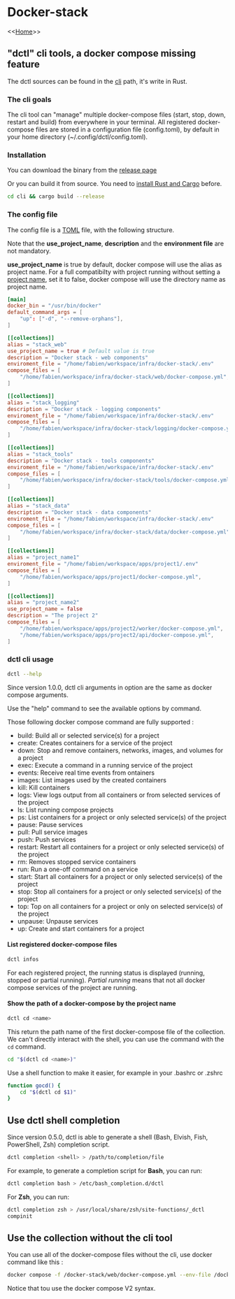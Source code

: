 # Docker-stack

<<[Home](../README.md)>>

## "dctl" cli tools, a docker compose missing feature

The dctl sources can be found in the [cli](./cli/) path, it's write in Rust.

### The cli goals

The cli tool can "manage" multiple docker-compose files (start, stop, down, restart and build) from everywhere in your terminal.
All registered docker-compose files are stored in a configuration file (config.toml), by default in your home directory (~/.config/dctl/config.toml).

### Installation

You can download the binary from the [release page](https://github.com/FabienD/docker-stack/releases)

Or you can build it from source. You need to [install Rust and Cargo](https://www.rust-lang.org/tools/install) before.

```bash
cd cli && cargo build --release
```

### The config file

The config file is a [TOML](https://toml.io/en/) file, with the following structure.

Note that the **use_project_name**, **description** and the **environment file** are not mandatory.

**use_project_name** is true by default, docker compose will use the alias as project name. For a full compatibilty with project running without setting a [project name](https://github.com/compose-spec/compose-spec/blob/master/spec.md#name-top-level-element), set it to false, docker compose will use the directory name as project name.


```toml
[main]
docker_bin = "/usr/bin/docker"
default_command_args = [
    "up": ["-d", "--remove-orphans"],
]

[[collections]]
alias = "stack_web"
use_project_name = true # Default value is true
description = "Docker stack - web components"
enviroment_file = "/home/fabien/workspace/infra/docker-stack/.env"
compose_files = [
    "/home/fabien/workspace/infra/docker-stack/web/docker-compose.yml",
]

[[collections]]
alias = "stack_logging"
description = "Docker stack - logging components"
enviroment_file = "/home/fabien/workspace/infra/docker-stack/.env"
compose_files = [
    "/home/fabien/workspace/infra/docker-stack/logging/docker-compose.yml",
]

[[collections]]
alias = "stack_tools"
description = "Docker stack - tools components"
enviroment_file = "/home/fabien/workspace/infra/docker-stack/.env"
compose_files = [
    "/home/fabien/workspace/infra/docker-stack/tools/docker-compose.yml",
]

[[collections]]
alias = "stack_data"
description = "Docker stack - data components"
enviroment_file = "/home/fabien/workspace/infra/docker-stack/.env"
compose_files = [
    "/home/fabien/workspace/infra/docker-stack/data/docker-compose.yml",
]

[[collections]]
alias = "project_name1"
enviroment_file = "/home/fabien/workspace/apps/project1/.env"
compose_files = [
    "/home/fabien/workspace/apps/project1/docker-compose.yml",
]

[[collections]]
alias = "project_name2"
use_project_name = false
description = "The project 2"
compose_files = [
    "/home/fabien/workspace/apps/project2/worker/docker-compose.yml",
    "/home/fabien/workspace/apps/project2/api/docker-compose.yml",
]
```

### dctl cli usage

```bash
dctl --help
```

Since version 1.0.0, dctl cli arguments in option are the same as docker compose arguments. 

Use the "help" command to see the available options by command.

Those following docker compose command are fully supported :

- build: Build all or selected service(s) for a project
- create: Creates containers for a service of the project
- down: Stop and remove containers, networks, images, and volumes for a project
- exec: Execute a command in a running service of the project
- events: Receive real time events from ontainers
- images: List images used by the created containers
- kill: Kill containers
- logs: View logs output from all containers or from selected services of the project
- ls: List running compose projects
- ps: List containers for a project or only selected service(s) of the project
- pause: Pause services
- pull: Pull service images
- push: Push services
- restart: Restart all containers for a project or only selected service(s) of the project
- rm: Removes stopped service containers
- run: Run a one-off command on a service
- start: Start all containers for a project or only selected service(s) of the project
- stop: Stop all containers for a project or only selected service(s) of the project
- top: Top on all containers for a project or only on selected service(s) of the project
- unpause: Unpause services
- up: Create and start containers for a project


#### List registered docker-compose files

```bash
dctl infos
```

For each registered project, the running status is displayed (running, stopped or partial running).
*Partial running* means that not all docker compose services of the project are running.

#### Show the path of a docker-compose by the project name

```bash
dctl cd <name>
```

This return the path name of the first docker-compose file of the collection.
We can't directly interact with the shell, you can use the command with the `cd` command.

```bash
cd "$(dctl cd <name>)"
```

Use a shell function to make it easier, for example in your .bashrc or .zshrc

```bash
function gocd() {
    cd "$(dctl cd $1)"
}
```

## Use dctl shell completion

Since version 0.5.0, dctl is able to generate a shell (Bash, Elvish, Fish, PowerShell, Zsh) completion script.

```bash
dctl completion <shell> > /path/to/completion/file
```

For example, to generate a completion script for **Bash**, you can run:

```bash
dctl completion bash > /etc/bash_completion.d/dctl
```

For **Zsh**, you can run:

```bash
dctl completion zsh > /usr/local/share/zsh/site-functions/_dctl
compinit
```

## Use the collection without the cli tool

You can use all of the docker-compose files without the cli, use docker command like this :

```bash
docker compose -f /docker-stack/web/docker-compose.yml --env-file /docker-stack/collection/.env up -d
```

Notice that tou use the docker compose V2 syntax.
